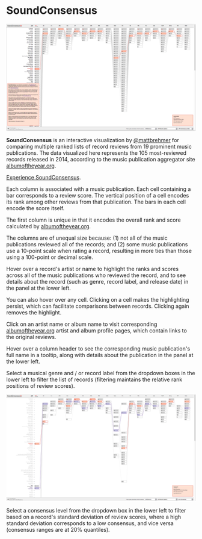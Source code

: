 SoundConsensus
========
![SoundConsensus](screenshots/14.12.28-about-panel.png "SoundConsensus")

__SoundConsensus__ is an interactive visualization by [@mattbrehmer](https://twitter.com/mattbrehmer) for comparing multiple ranked lists of record reviews from 19 prominent music publications. The data visualized here represents the 105 most-reviewed records released in 2014, according to the music publication aggregator site [albumoftheyear.org](http://www.albumoftheyear.org/ratings/overall/2014/15).

[Experience SoundConsensus](http://bl.ocks.org/mattbrehmer/raw/9004f31b95a192af18df/).

Each column is associated with a music publication. Each cell containing a bar corresponds to a review score. The vertical position of a cell encodes its rank among other reviews from that publication. The bars in each cell encode the score itself.

The first column is unique in that it encodes the overall rank and score calculated by [albumoftheyear.org](http://www.albumoftheyear.org/ratings/overall/2014/15). 

The columns are of unequal size because: (1) not all of the music publications reviewed all of the records; and (2) some music publications use a 10-point scale when rating a record, resulting in more ties than those using a 100-point or decimal scale. 

Hover over a record's artist or name to highlight the ranks and scores across all of the music publications who reviewed the record, and to see details about the record (such as genre, record label, and release date) in the panel at the lower left. 

You can also hover over any cell. Clicking on a cell makes the highlighting persist, which can facilitate comparisons between records. Clicking again removes the highlight. 

Click on an artist name or album name to visit corresponding [albumoftheyear.org](http://www.albumoftheyear.org/) artist and album profile pages, which contain links to the original reviews. 

Hover over a column header to see the corresponding music publication's full name in a tooltip, along with details about the publication in the panel at the lower left. 

Select a musical genre and / or record label from the dropdown boxes in the lower left to filter the list of records (filtering maintains the relative rank positions of review scores). 

![SoundConsensus](screenshots/14.12.28-consensus-filtering.png "SoundConsensus")

Select a consensus level from the dropdown box in the lower left to filter based on a record's standard deviation of review scores, where a high standard deviation corresponds to a low consensus, and vice versa (consensus ranges are at 20% quantiles).
